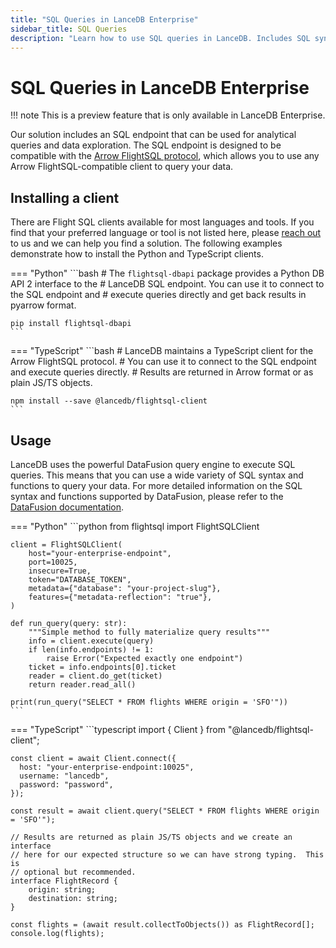 ```yaml
---
title: "SQL Queries in LanceDB Enterprise"
sidebar_title: SQL Queries
description: "Learn how to use SQL queries in LanceDB. Includes SQL syntax, query optimization, and best practices for SQL-based data access."
---
```

# SQL Queries in LanceDB Enterprise

!!! note
        This is a preview feature that is only available in LanceDB Enterprise.

Our solution includes an SQL endpoint that can be used for analytical queries and data exploration. The SQL endpoint is designed to be compatible with the
[Arrow FlightSQL protocol](https://arrow.apache.org/docs/format/FlightSql.html), which allows you to use any Arrow FlightSQL-compatible client to query your data.

## Installing a client

There are Flight SQL clients available for most languages and tools.  If you find that your
preferred language or tool is not listed here, please [reach out](mailto:contact@lancedb.com) to us and we can help you find a solution.  The following examples demonstrate how to install the Python and TypeScript
clients.

=== "Python"
    ```bash
    # The `flightsql-dbapi` package provides a Python DB API 2 interface to the
    # LanceDB SQL endpoint. You can use it to connect to the SQL endpoint and
    # execute queries directly and get back results in pyarrow format.

    pip install flightsql-dbapi
    ```

=== "TypeScript"
    ```bash
    # LanceDB maintains a TypeScript client for the Arrow FlightSQL protocol.
    # You can use it to connect to the SQL endpoint and execute queries directly.
    # Results are returned in Arrow format or as plain JS/TS objects.

    npm install --save @lancedb/flightsql-client
    ```

## Usage

LanceDB uses the powerful DataFusion query engine to execute SQL queries.  This means that
you can use a wide variety of SQL syntax and functions to query your data.  For more detailed
information on the SQL syntax and functions supported by DataFusion, please refer to the
[DataFusion documentation](https://datafusion.apache.org/user-guide/sql/index.html).

=== "Python"
    ```python
    from flightsql import FlightSQLClient

    client = FlightSQLClient(
        host="your-enterprise-endpoint",
        port=10025,
        insecure=True,
        token="DATABASE_TOKEN",
        metadata={"database": "your-project-slug"},
        features={"metadata-reflection": "true"},
    )

    def run_query(query: str):
        """Simple method to fully materialize query results"""
        info = client.execute(query)
        if len(info.endpoints) != 1:
            raise Error("Expected exactly one endpoint")
        ticket = info.endpoints[0].ticket
        reader = client.do_get(ticket)
        return reader.read_all()

    print(run_query("SELECT * FROM flights WHERE origin = 'SFO'"))
    ```

=== "TypeScript"
    ```typescript
    import { Client } from "@lancedb/flightsql-client";

    const client = await Client.connect({
      host: "your-enterprise-endpoint:10025",
      username: "lancedb",
      password: "password",
    });

    const result = await client.query("SELECT * FROM flights WHERE origin = 'SFO'");

    // Results are returned as plain JS/TS objects and we create an interface
    // here for our expected structure so we can have strong typing.  This is
    // optional but recommended.
    interface FlightRecord {
        origin: string;
        destination: string;
    }

    const flights = (await result.collectToObjects()) as FlightRecord[];
    console.log(flights);
    